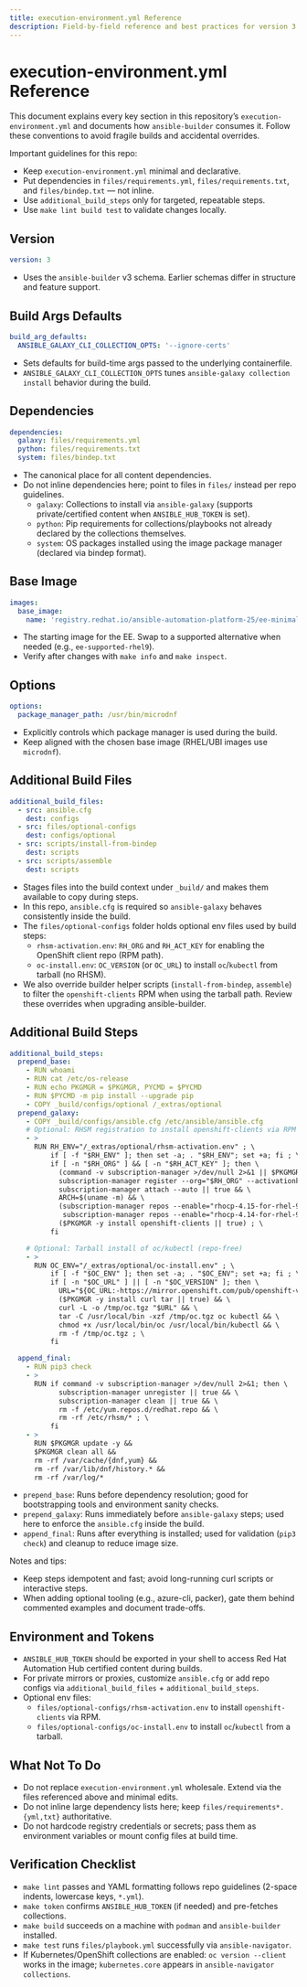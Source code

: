 ```yaml
---
title: execution-environment.yml Reference
description: Field-by-field reference and best practices for version 3 EE definitions used by ansible-builder.
---
```


# execution-environment.yml Reference

This document explains every key section in this repository’s `execution-environment.yml` and documents how `ansible-builder` consumes it. Follow these conventions to avoid fragile builds and accidental overrides.

Important guidelines for this repo:
- Keep `execution-environment.yml` minimal and declarative.
- Put dependencies in `files/requirements.yml`, `files/requirements.txt`, and `files/bindep.txt` — not inline.
- Use `additional_build_steps` only for targeted, repeatable steps.
- Use `make lint build test` to validate changes locally.

## Version

```yaml
version: 3
```
- Uses the `ansible-builder` v3 schema. Earlier schemas differ in structure and feature support.

## Build Args Defaults

```yaml
build_arg_defaults:
  ANSIBLE_GALAXY_CLI_COLLECTION_OPTS: '--ignore-certs'
```
- Sets defaults for build-time args passed to the underlying containerfile.
- `ANSIBLE_GALAXY_CLI_COLLECTION_OPTS` tunes `ansible-galaxy collection install` behavior during the build.

## Dependencies

```yaml
dependencies:
  galaxy: files/requirements.yml
  python: files/requirements.txt
  system: files/bindep.txt
```
- The canonical place for all content dependencies.
- Do not inline dependencies here; point to files in `files/` instead per repo guidelines.
  - `galaxy`: Collections to install via `ansible-galaxy` (supports private/certified content when `ANSIBLE_HUB_TOKEN` is set).
  - `python`: Pip requirements for collections/playbooks not already declared by the collections themselves.
  - `system`: OS packages installed using the image package manager (declared via bindep format).

## Base Image

```yaml
images:
  base_image:
    name: 'registry.redhat.io/ansible-automation-platform-25/ee-minimal-rhel9:latest'
```
- The starting image for the EE. Swap to a supported alternative when needed (e.g., `ee-supported-rhel9`).
- Verify after changes with `make info` and `make inspect`.

## Options

```yaml
options:
  package_manager_path: /usr/bin/microdnf
```
- Explicitly controls which package manager is used during the build.
- Keep aligned with the chosen base image (RHEL/UBI images use `microdnf`).

## Additional Build Files

```yaml
additional_build_files:
  - src: ansible.cfg
    dest: configs
  - src: files/optional-configs
    dest: configs/optional
  - src: scripts/install-from-bindep
    dest: scripts
  - src: scripts/assemble
    dest: scripts
```
- Stages files into the build context under `_build/` and makes them available to copy during steps.
- In this repo, `ansible.cfg` is required so `ansible-galaxy` behaves consistently inside the build.
- The `files/optional-configs` folder holds optional env files used by build steps:
  - `rhsm-activation.env`: `RH_ORG` and `RH_ACT_KEY` for enabling the OpenShift client repo (RPM path).
  - `oc-install.env`: `OC_VERSION` (or `OC_URL`) to install `oc`/`kubectl` from tarball (no RHSM).
- We also override builder helper scripts (`install-from-bindep`, `assemble`) to filter the `openshift-clients` RPM when using the tarball path. Review these overrides when upgrading ansible-builder.

## Additional Build Steps

```yaml
additional_build_steps:
  prepend_base:
    - RUN whoami
    - RUN cat /etc/os-release
    - RUN echo PKGMGR = $PKGMGR, PYCMD = $PYCMD
    - RUN $PYCMD -m pip install --upgrade pip
    - COPY _build/configs/optional /_extras/optional
  prepend_galaxy:
    - COPY _build/configs/ansible.cfg /etc/ansible/ansible.cfg
    # Optional: RHSM registration to install openshift-clients via RPM if entitlements exist
    - >
      RUN RH_ENV="/_extras/optional/rhsm-activation.env" ; \
          if [ -f "$RH_ENV" ]; then set -a; . "$RH_ENV"; set +a; fi ; \
          if [ -n "$RH_ORG" ] && [ -n "$RH_ACT_KEY" ]; then \
            (command -v subscription-manager >/dev/null 2>&1 || $PKGMGR -y install subscription-manager || true) && \
            subscription-manager register --org="$RH_ORG" --activationkey="$RH_ACT_KEY" && \
            subscription-manager attach --auto || true && \
            ARCH=$(uname -m) && \
            (subscription-manager repos --enable="rhocp-4.15-for-rhel-9-${ARCH}-rpms" || \
             subscription-manager repos --enable="rhocp-4.14-for-rhel-9-${ARCH}-rpms" || true) && \
            ($PKGMGR -y install openshift-clients || true) ; \
          fi

    # Optional: Tarball install of oc/kubectl (repo-free)
    - >
      RUN OC_ENV="/_extras/optional/oc-install.env" ; \
          if [ -f "$OC_ENV" ]; then set -a; . "$OC_ENV"; set +a; fi ; \
          if [ -n "$OC_URL" ] || [ -n "$OC_VERSION" ]; then \
            URL="${OC_URL:-https://mirror.openshift.com/pub/openshift-v4/clients/ocp/${OC_VERSION}/openshift-client-linux.tar.gz}" && \
            ($PKGMGR -y install curl tar || true) && \
            curl -L -o /tmp/oc.tgz "$URL" && \
            tar -C /usr/local/bin -xzf /tmp/oc.tgz oc kubectl && \
            chmod +x /usr/local/bin/oc /usr/local/bin/kubectl && \
            rm -f /tmp/oc.tgz ; \
          fi

  append_final:
    - RUN pip3 check
    - >
      RUN if command -v subscription-manager >/dev/null 2>&1; then \
            subscription-manager unregister || true && \
            subscription-manager clean || true && \
            rm -f /etc/yum.repos.d/redhat.repo && \
            rm -rf /etc/rhsm/* ; \
          fi
    - >
      RUN $PKGMGR update -y &&
      $PKGMGR clean all &&
      rm -rf /var/cache/{dnf,yum} &&
      rm -rf /var/lib/dnf/history.* &&
      rm -rf /var/log/*
```
- `prepend_base`: Runs before dependency resolution; good for bootstrapping tools and environment sanity checks.
- `prepend_galaxy`: Runs immediately before `ansible-galaxy` steps; used here to enforce the `ansible.cfg` inside the build.
- `append_final`: Runs after everything is installed; used for validation (`pip3 check`) and cleanup to reduce image size.

Notes and tips:
- Keep steps idempotent and fast; avoid long-running curl scripts or interactive steps.
- When adding optional tooling (e.g., azure-cli, packer), gate them behind commented examples and document trade-offs.

## Environment and Tokens

- `ANSIBLE_HUB_TOKEN` should be exported in your shell to access Red Hat Automation Hub certified content during builds.
- For private mirrors or proxies, customize `ansible.cfg` or add repo configs via `additional_build_files` + `additional_build_steps`.
- Optional env files:
  - `files/optional-configs/rhsm-activation.env` to install `openshift-clients` via RPM.
  - `files/optional-configs/oc-install.env` to install `oc`/`kubectl` from a tarball.

## What Not To Do

- Do not replace `execution-environment.yml` wholesale. Extend via the files referenced above and minimal edits.
- Do not inline large dependency lists here; keep `files/requirements*.{yml,txt}` authoritative.
- Do not hardcode registry credentials or secrets; pass them as environment variables or mount config files at build time.

## Verification Checklist

- `make lint` passes and YAML formatting follows repo guidelines (2-space indents, lowercase keys, `*.yml`).
- `make token` confirms `ANSIBLE_HUB_TOKEN` (if needed) and pre-fetches collections.
- `make build` succeeds on a machine with `podman` and `ansible-builder` installed.
- `make test` runs `files/playbook.yml` successfully via `ansible-navigator`.
- If Kubernetes/OpenShift collections are enabled: `oc version --client` works in the image; `kubernetes.core` appears in `ansible-navigator collections`.
